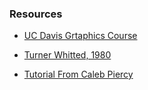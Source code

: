 ### Resources

* [UC Davis Grtaphics Course](https://www.youtube.com/watch?v=Ahp6LDQnK4Y)

* [Turner Whitted, 1980](http://dl.acm.org/citation.cfm?id=358882)

* [Tutorial From Caleb Piercy](https://www.youtube.com/watch?v=k_aRiYSXcyo&list=PLHm_I0tE5kKPPWXkTTtOn8fkcwEGZNETh)

